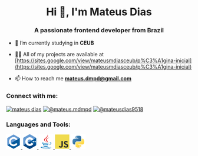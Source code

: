 <h1 align="center">Hi 👋, I'm Mateus Dias</h1>
<h3 align="center">A passionate frontend developer from Brazil</h3>

- 🔭 I’m currently studying in **CEUB**

- 👨‍💻 All of my projects are available at [https://sites.google.com/view/mateusmdiasceub/p%C3%A1gina-inicial](https://sites.google.com/view/mateusmdiasceub/p%C3%A1gina-inicial)

- 📫 How to reach me **mateus.dmpd@gmail.com**

<h3 align="left">Connect with me:</h3>
<p align="left">
<a href="https://linkedin.com/in/mateus dias" target="blank"><img align="center" src="https://raw.githubusercontent.com/rahuldkjain/github-profile-readme-generator/master/src/images/icons/Social/linked-in-alt.svg" alt="mateus dias" height="30" width="40" /></a>
<a href="https://instagram.com/@mateus.mdmpd" target="blank"><img align="center" src="https://raw.githubusercontent.com/rahuldkjain/github-profile-readme-generator/master/src/images/icons/Social/instagram.svg" alt="@mateus.mdmpd" height="30" width="40" /></a>
<a href="https://www.youtube.com/c/@mateusdias9518" target="blank"><img align="center" src="https://raw.githubusercontent.com/rahuldkjain/github-profile-readme-generator/master/src/images/icons/Social/youtube.svg" alt="@mateusdias9518" height="30" width="40" /></a>
</p>

<h3 align="left">Languages and Tools:</h3>
<p align="left"> <a href="https://www.cprogramming.com/" target="_blank" rel="noreferrer"> <img src="https://raw.githubusercontent.com/devicons/devicon/master/icons/c/c-original.svg" alt="c" width="40" height="40"/> </a> <a href="https://www.w3schools.com/cpp/" target="_blank" rel="noreferrer"> <img src="https://raw.githubusercontent.com/devicons/devicon/master/icons/cplusplus/cplusplus-original.svg" alt="cplusplus" width="40" height="40"/> </a> <a href="https://www.java.com" target="_blank" rel="noreferrer"> <img src="https://raw.githubusercontent.com/devicons/devicon/master/icons/java/java-original.svg" alt="java" width="40" height="40"/> </a> <a href="https://developer.mozilla.org/en-US/docs/Web/JavaScript" target="_blank" rel="noreferrer"> <img src="https://raw.githubusercontent.com/devicons/devicon/master/icons/javascript/javascript-original.svg" alt="javascript" width="40" height="40"/> </a> <a href="https://www.python.org" target="_blank" rel="noreferrer"> <img src="https://raw.githubusercontent.com/devicons/devicon/master/icons/python/python-original.svg" alt="python" width="40" height="40"/> </a> </p>
